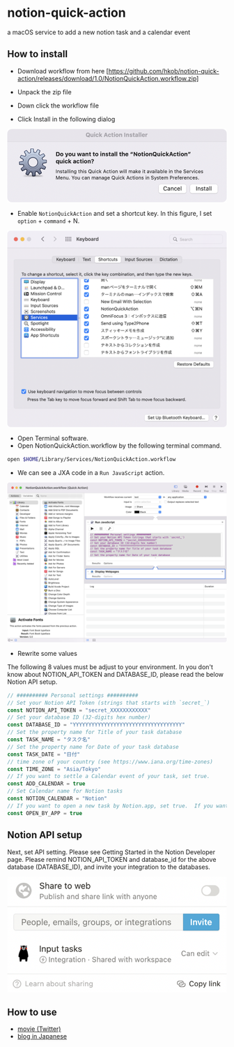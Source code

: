 # notion-quick-action

a macOS service to add a new notion task and a calendar event

## How to install

- Download workflow from here
[https://github.com/hkob/notion-quick-action/releases/download/1.0/NotionQuickAction.workflow.zip]

- Unpack the zip file
- Down click the workflow file
- Click Install in the following dialog

![Install](QuickActionInstaller-E.png)

- Enable `NotionQuickAction` and set a shortcut key.  In this figure, I set `option` + `command` + N.

![Install](Service-E.png)

- Open Terminal software.
- Open NotionQuickAction.workflow by the following terminal command.

```sh
open $HOME/Library/Services/NotionQuickAction.workflow
```

- We can see a JXA code in a `Run JavaScript` action.

![Install](Automator-E.png)

- Rewrite some values

The following 8 values must be adjust to your environment.
In you don't know about NOTION_API_TOKEN and DATABASE_ID,
please read the below Notion API setup.

```Javascript
// ########## Personal settings ##########
// Set your Notion API Token (strings that starts with `secret_`)
const NOTION_API_TOKEN = "secret_XXXXXXXXXXXX"
// Set your database ID (32-digits hex number)
const DATABASE_ID = "YYYYYYYYYYYYYYYYYYYYYYYYYYYYYYYYYYY"
// Set the property name for Title of your task database
const TASK_NAME = "タスク名"
// Set the property name for Date of your task database
const TASK_DATE = "日付"
// time zone of your country (see https://www.iana.org/time-zones)
const TIME_ZONE = "Asia/Tokyo"
// If you want to settle a Calendar event of your task, set true.
const ADD_CALENDAR = true
// Set Calendar name for Notion tasks
const NOTION_CALENDAR = "Notion"
// If you want to open a new task by Notion.app, set true.  If you want to open it by your default browser, set false.
const OPEN_BY_APP = true
```

## Notion API setup

Next, set API setting. Please see Getting Started in the Notion Developer page. Please remind NOTION_API_TOKEN and database_id for the above database (DATABASE_ID), and invite your integration to the databases.

![abc](ShareForIntegration-E.png)

## How to use

- [movie (Twitter)](https://twitter.com/hkob/status/1479695927661461514?s=20)
- [blog in Japanese](https://hkob.hatenablog.com/entry/2022/01/08/130000)
